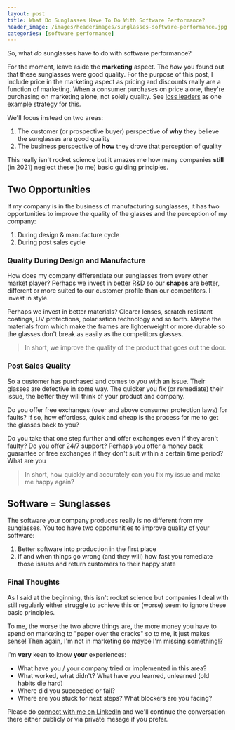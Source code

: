 ```yaml
---
layout: post
title: What Do Sunglasses Have To Do With Software Performance?
header_image: /images/headerimages/sunglasses-software-performance.jpg
categories: [software performance]
---
```


So, what *do* sunglasses have to do with software performance?

For the moment, leave aside the **marketing** aspect. The *how* you found out that these sunglasses were good quality. For the purpose of this post, I include price in the marketing aspect as pricing and discounts really are a function of marketing. When a consumer purchases on price alone, they're purchasing on marketing alone, not solely quality. See [loss leaders](https://en.wikipedia.org/wiki/Loss_leader) as one example strategy for this.

We'll focus instead on two areas:

1. The customer (or prospective buyer) perspective of **why** they believe the sunglasses are good quality
1. The business perspective of **how** they drove that perception of quality

This really isn't rocket science but it amazes me how many companies **still** (in 2021) neglect these (to me) basic guiding principles.

## Two Opportunities
If my company is in the business of manufacturing sunglasses, it has two opportunities to improve the quality of the glasses and the perception of my company:

1. During design & manufacture cycle
1. During post sales cycle

### Quality During Design and Manufacture
How does my company differentiate our sunglasses from every other market player? Perhaps we invest in better R&D so our **shapes** are better, different or more suited to our customer profile than our competitors. I invest in style.

Perhaps we invest in better materials? Clearer lenses, scratch resistant coatings, UV protections, polarisation technology and so forth. Maybe the materials from which make the frames are lighterweight or more durable so the glasses don't break as easily as the competitors glasses.

> In short, we improve the quality of the product that goes out the door.

### Post Sales Quality
So a customer has purchased and comes to you with an issue. Their glasses are defective in some way. The quicker you fix (or remediate) their issue, the better they will think of your product and company.

Do you offer free exchanges (over and above consumer protection laws) for faults? If so, how effortless, quick and cheap is the process for me to get the glasses back to you?

Do you take that one step further and offer exchanges even if they aren't faulty? Do you offer 24/7 support? Perhaps you offer a money back guarantee or free exchanges if they don't suit within a certain time period? What are you

> In short, how quickly and accurately can you fix my issue and make me happy again?

## Software = Sunglasses
The software your company produces really is no different from my sunglasses. You too have two opportunities to improve quality of your software:

1. Better software into production in the first place
1. If and when things go wrong (and they will) how fast you remediate those issues and return customers to their happy state

### Final Thoughts
As I said at the beginning, this isn't rocket science but companies I deal with still regularly either struggle to achieve this or (worse) seem to ignore these basic principles.

To me, the worse the two above things are, the more money you have to spend on marketing to "paper over the cracks" so to me, it just makes sense! Then again, I'm not in marketing so maybe I'm missing something!?

I'm **very** keen to know **your** experiences:

- What have you / your company tried or implemented in this area?
- What worked, what didn't? What have you learned, unlearned (old habits die hard)
- Where did you succeeded or fail?
- Where are you stuck for next steps? What blockers are you facing?

Please do [connect with me on LinkedIn](https://www.linkedin.com/in/agardner1) and we'll continue the conversation there either publicly or via private mesage if you prefer.
